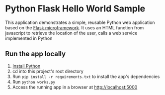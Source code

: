 # Python Flask Hello World Sample

This application demonstrates a simple, reusable Python web application based on the [Flask microframework](http://flask.pocoo.org/).
It uses an HTML function from javascript to retrieve the location of the user, calls a web service implemented in Python 

## Run the app locally

1. [Install Python][]
1. cd into this project's root directory
1. Run `pip install -r requirements.txt` to install the app's dependencies
1. Run `python works.py`
1. Access the running app in a browser at <http://localhost:5000>

[Install Python]: https://www.python.org/downloads/
